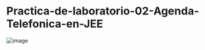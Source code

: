 # Practica-de-laboratorio-02-Agenda-Telefonica-en-JEE

![image](https://user-images.githubusercontent.com/49213346/118253314-6b547a00-b46f-11eb-9156-d73f2cd9c120.png)
